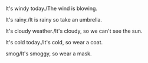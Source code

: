 It's windy today./The wind is blowing.

It's rainy./It is rainy so take an umbrella.

It's cloudy weather./It's cloudy, so we can't see the sun.

It's cold today./It's cold, so wear a coat.

smog/It's smoggy, so wear a mask.

